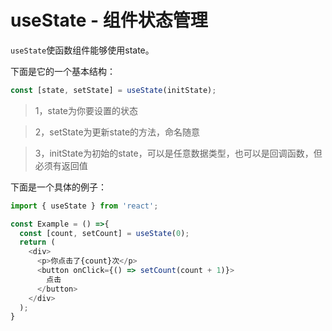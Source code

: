 # useState - 组件状态管理  

`useState`使函数组件能够使用state。

下面是它的一个基本结构：  

```js
const [state, setState] = useState(initState);
```
> 1，state为你要设置的状态

> 2，setState为更新state的方法，命名随意  

> 3，initState为初始的state，可以是任意数据类型，也可以是回调函数，但必须有返回值

下面是一个具体的例子：
```js
import { useState } from 'react';

const Example = () =>{  
  const [count, setCount] = useState(0);
  return (
    <div>
      <p>你点击了{count}次</p>
      <button onClick={() => setCount(count + 1)}>
        点击
      </button>
    </div>
  );
}
```

